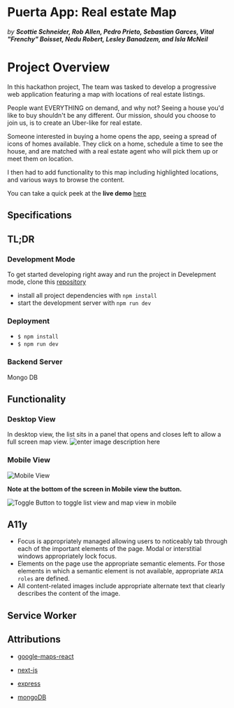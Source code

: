 # Puerta App: Real estate Map 
*by **Scottie Schneider, Rob Allen, Pedro Prieto, Sebastian Garces, Vital "Frenchy" Boisset, Nedu Robert, Lesley Banadzem, and  Isla McNeil***


# Project Overview

In this hackathon project, The team was tasked to develop a progressive web application featuring a map with locations of real estate listings.

People want EVERYTHING on demand, and why not? Seeing a house you'd like to buy shouldn't be any different. Our mission, should you choose to join us, is to create an Uber-like for real estate.

Someone interested in buying a home opens the app, seeing a spread of icons of homes available. They click on a home, schedule a time to see the house, and are matched with a real estate agent who will pick them up or meet them on location.

I then had to add functionality to this map including highlighted locations, and various ways to browse the content.



You can take a quick peek at the **live demo** [here](https://puerta-app.herokuapp.com/)

## Specifications

## TL;DR

### Development Mode

To get started developing right away and run the project in Develepment mode, clone this [repository](https://github.com/PuertaApp/puertaApp)
* install all project dependencies with `npm install`
* start the development server with `npm run dev`


### Deployment
 * `$ npm install`
 * `$ npm run dev`

### Backend Server
Mongo DB

## Functionality

### Desktop View
In desktop view, the list sits in a panel that opens and closes left to allow a full screen map view.
![enter image description here](https://media.giphy.com/media/8VkgrPdxMh0oo/giphy.gif)

### Mobile View
![Mobile View](https://media.giphy.com/media/8VkgrPdxMh0oo/giphy.gif)

**Note at the bottom of the screen in Mobile view the button.**

![Toggle Button to toggle list view and map view in mobile](https://media.giphy.com/media/8VkgrPdxMh0oo/giphy.gif)


## A11y

 - Focus is appropriately managed allowing users to noticeably tab
   through each of the important elements of the page. Modal or
   interstitial windows appropriately lock focus.
 - Elements on the page use the appropriate semantic elements. For those
   elements in which a semantic element is not available, appropriate
   `ARIA roles`  are defined.
 - All content-related images include appropriate alternate text that
   clearly describes the content of the image.

## Service Worker

## Attributions

 - [google-maps-react](https://github.com/fullstackreact/google-maps-react)

 - [next-js](https://nextjs.org/)

 - [express](https://expressjs.com/)

 - [mongoDB](https://www.mongodb.com/)